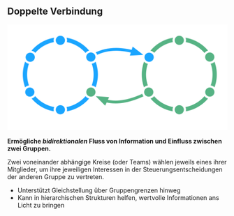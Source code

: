 ## Doppelte Verbindung

![right,fit](img/structural-patterns/double-link.png)

**Ermögliche *bidirektionalen* Fluss von Information und Einfluss zwischen zwei Gruppen.**

Zwei voneinander abhängige Kreise (oder Teams) wählen jeweils eines ihrer Mitglieder, um ihre jeweiligen Interessen in der Steuerungsentscheidungen der anderen Gruppe zu vertreten.

- Unterstützt Gleichstellung über Gruppengrenzen hinweg
- Kann in hierarchischen Strukturen helfen, wertvolle Informationen ans Licht zu bringen